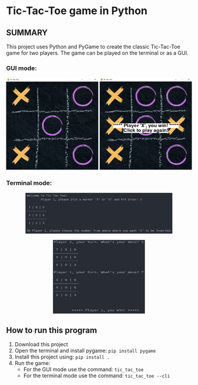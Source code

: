 # Tic-Tac-Toe game in Python

## SUMMARY
This project uses Python and PyGame to create the classic Tic-Tac-Toe game for two players. The game can be played on the terminal or as a GUI.

### GUI mode:
<p align="center">
    <img src="assets/ui_in_process.png" width="250" height="250">
    <img src="assets/ui_finished.png" width="250" height="250">
</p>

### Terminal mode:
<p align="center"><img src="assets/cli_starting.png" width="400"></p>
<p align="center"><img src="assets/cli_win.png" width="250" height="200"></p>

## How to run this program
1. Download this project
2. Open the terminal and install pygame: `pip install pygame`
3. Install this project using: `pip install .`
4. Run the game:
    * For the GUI mode use the command: `tic_tac_toe`
    * For the terminal mode use the command: `tic_tac_toe --cli`
